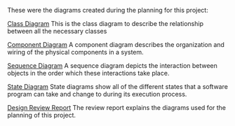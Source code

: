 These were the diagrams created during the planning for this project:

[Class Diagram](https://github.com/Mitul2000/Rummy-Cube/blob/master/Design/Class%20Diagram.pdf)
This is the class diagram to describe the relationship between all the necessary classes

[Component Diagram](https://github.com/Mitul2000/Rummy-Cube/blob/master/Design/Component%20Diagrams.pdf)
A component diagram describes the organization and wiring of the physical components in a
system.

[Sequence Diagram](https://github.com/Mitul2000/Rummy-Cube/blob/master/Design/Sequence%20Diagrams.pdf)
A sequence diagram depicts the interaction between objects in the order which these interactions
take place.

[State Diagram](https://github.com/Mitul2000/Rummy-Cube/blob/master/Design/State%20diagram%20for%20Rummy-O%20Game%20(1).pdf)
State diagrams show all of the different states that a software program can take and change to
during its execution process.

[Design Review Report](https://github.com/Mitul2000/Rummy-Cube/blob/master/Design/design_document.pdf)
The review report explains the diagrams used for the planning of this project.
